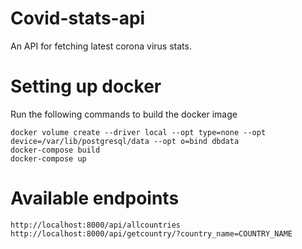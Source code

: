 # Covid-stats-api

An API for fetching latest corona virus stats.

# Setting up docker
Run the following commands to build the docker image
```
docker volume create --driver local --opt type=none --opt device=/var/lib/postgresql/data --opt o=bind dbdata
docker-compose build
docker-compose up
```
# Available endpoints

```
http://localhost:8000/api/allcountries
http://localhost:8000/api/getcountry/?country_name=COUNTRY_NAME
```
